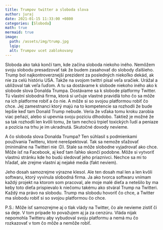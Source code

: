 ```yaml
---
title: Trumpov twitter a sloboda slova
author: juraj
date: 2021-01-15 11:33:00 +0800
categories: [Sloboda]
math: true
mermaid: true
image:
  path: /assets/img/trump.jpg
  lqip:
  alt: Trumpov ucet zablokovany
---
```


Sloboda ako taká končí tam, kde začína sloboda niekoho iného. Nemôžem svoju slobodu presadzovať tak že budem zasahovať do slobody ďalšieho. Trump bol najkontroverznejší prezident za posledných niekoľko dekád, ak nie za celú históriu USA. Takže na svojom twittri písal veľa sračiek. Urážal a ubližoval tak veľa ľuďom. A tu sa dostávame k slobode niekoho iného ako k slobode slova Donalda Trumpa. Dostávame sa k slobode platformy Twitter. Tú vlastní slobodná firma, ktorá si určuje vlastné pravidlá toho čo sa môže na ich platforme robiť a čo nie. A môže si so svojou platformou robiť čo chce. Jej zamestnanci ktorý majú na to kompetencie sa rozhodli že bude lepšie keď tam Donald Trump nebude. Veria že vďaka tomu kroku zarobia viac peňazí, alebo si upevnia svoju pozíciu dlhodobo. Taktiež je možné že sa tak rozhodli len kvôli tomu, že tam nechcú trpieť toxických ľudí a peniaze a pozícia na trhu je im ukradnutá. Skutočné dovody nevieme.

A čo sloboda slova Donalda Trumpa? Ten súhlasil s podmienkami používania Twitteru, ktoré nerešpektoval. Tak sa nemože sťažovať (minimálne na Twitteri nie :D). Stale sa môže slobodne vyjadrovať ako chce. Môže ísť na Facebook, aj keď tam ľahko skončí podobne. Môže si vytvoriť vlastnú stránku kde ho budú sledovať jeho priaznivci. Nechce sa mi to hľadať, ale zrejme vlastní aj nejaké media (fakt neviem).

Jeho dosah samozrejme výrazne klesol. Ale ten dosah mal len a len kvôli softwaru, ktorý vyvinula slobodná firma. Ja ako tvorca softwaru vnímam každý projekt na ktorom som pracoval, ale moje malé dieťa a netešilo by ma keby toto dieťa prispievalo k niečomu takému ako stváral Trump na Twitteri. Každý ma právo na slobodu. Trump ma slobodu hovoriť čo chce, a Twitter ma slobodu robiť si so svojou platformou čo chce.

P.S.: Môže ísť samozrejme aj o tlak vlády na Twitter, čo ale nevieme zistiť či sa deje. V tom prípade to považujem aj ja za cenzúru. Vláda nijak nepomohla Twitteru aby vybudoval svoju platformu a nemá mu čo rozkazovať v tom čo môže a nemôže robiť.
